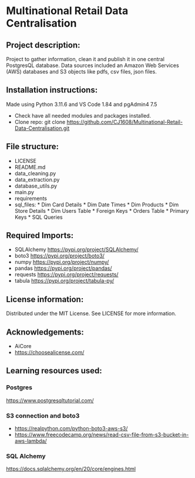 # Multinational Retail Data Centralisation

## Project description:
Project to gather information, clean it and publish it in one central PostgresQL database. Data sources included an Amazon Web Services (AWS) databases and S3 objects like pdfs, csv files, json files.

## Installation instructions:
Made using Python 3.11.6 and VS Code 1.84 and pgAdmin4 7.5
* Check have all needed modules and packages installed. 
* Clone repo: git clone https://github.com/CJ1608/Multinational-Retail-Data-Centralisation.git

## File structure:
* LICENSE
* README.md
* data_cleaning.py
* data_extraction.py
* database_utils.py
* main.py
* requirements
* sql_files:
      * Dim Card Details
      * Dim Date Times
      * Dim Products
      * Dim Store Details
      * Dim Users Table
      * Foreign Keys
      * Orders Table
      * Primary Keys
      * SQL Queries

## Required Imports:
* SQLAlchemy https://pypi.org/project/SQLAlchemy/
* boto3 https://pypi.org/project/boto3/
* numpy https://pypi.org/project/numpy/
* pandas https://pypi.org/project/pandas/
* requests https://pypi.org/project/requests/
* tabula https://pypi.org/project/tabula-py/
  
## License information:
Distributed under the MIT License. See LICENSE for more information. 

## Acknowledgements:
* AiCore
* https://choosealicense.com/

## Learning resources used:
### Postgres
https://www.postgresqltutorial.com/ 

### S3 connection and boto3
* https://realpython.com/python-boto3-aws-s3/ 
* https://www.freecodecamp.org/news/read-csv-file-from-s3-bucket-in-aws-lambda/ 

### SQL Alchemy 
https://docs.sqlalchemy.org/en/20/core/engines.html 

